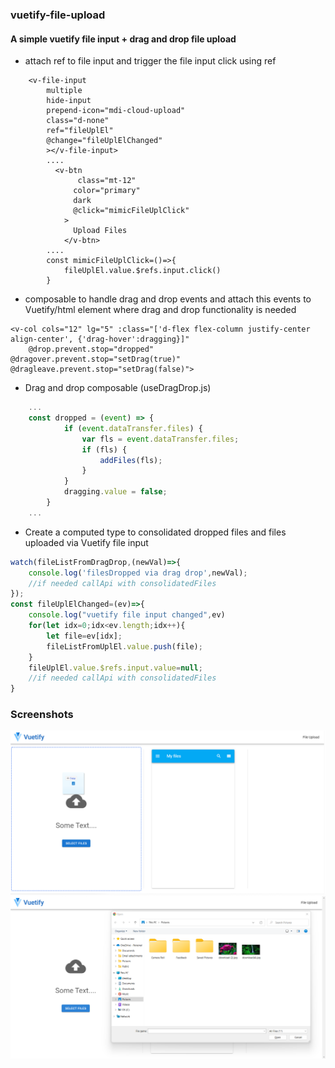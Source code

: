 ### vuetify-file-upload
#### A simple vuetify file input + drag and drop file upload

- attach ref to file input and trigger the file input click using ref

```vue
    <v-file-input
        multiple
        hide-input              
        prepend-icon="mdi-cloud-upload"
        class="d-none"   
        ref="fileUplEl"             
        @change="fileUplElChanged"
        ></v-file-input>
        ....
          <v-btn
               class="mt-12"
              color="primary"
              dark
              @click="mimicFileUplClick"
            >
              Upload Files
            </v-btn>
        ....
        const mimicFileUplClick=()=>{
            fileUplEl.value.$refs.input.click()
        }

```

- composable to handle drag and drop events and attach this events to Vuetify/html element where drag and drop functionality is needed

```vue
<v-col cols="12" lg="5" :class="['d-flex flex-column justify-center align-center', {'drag-hover':dragging}]"
    @drop.prevent.stop="dropped" @dragover.prevent.stop="setDrag(true)"  @dragleave.prevent.stop="setDrag(false)">

```
- Drag and drop composable (useDragDrop.js)
```javascript
    ...
    const dropped = (event) => {
            if (event.dataTransfer.files) {
                var fls = event.dataTransfer.files;
                if (fls) {
                    addFiles(fls);
                }
            }
            dragging.value = false;
        }
    ...
```
- Create a computed type to consolidated dropped files and files uploaded via Vuetify file input

```javascript
watch(fileListFromDragDrop,(newVal)=>{
    console.log('filesDropped via drag drop',newVal);
    //if needed callApi with consolidatedFiles
});
const fileUplElChanged=(ev)=>{
    console.log("vuetify file input changed",ev)
    for(let idx=0;idx<ev.length;idx++){
        let file=ev[idx];
        fileListFromUplEl.value.push(file);
    }
    fileUplEl.value.$refs.input.value=null;
    //if needed callApi with consolidatedFiles
}
```


### Screenshots
![Screenshot](https://github.com/gouthamrangarajan/Vuejs/blob/master/vuetify-file-upload/Screenshot1.png)
![Screenshot](https://github.com/gouthamrangarajan/Vuejs/blob/master/vuetify-file-upload/Screenshot2.png)